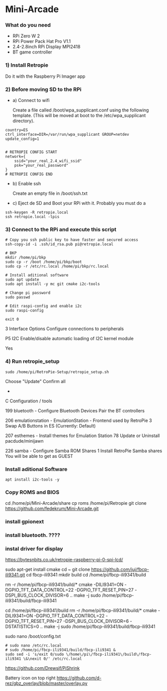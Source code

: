 # Mini-Arcade

### What do you need

- RPi Zero W 2
- RPi Power Pack Hat Pro V1.1
- 2.4-2.8inch RPi Display MPI2418
- BT game controller

### 1) Install Retropie

Do it with the Raspberry Pi Imager app

### 2) Before moving SD to the RPi

- a) Connect to wifi

  Create a file called /boot/wpa_supplicant.conf using the following template. (This will be moved at boot to the /etc/wpa_supplicant directory).

```
country=ES
ctrl_interface=DIR=/var/run/wpa_supplicant GROUP=netdev
update_config=1


# RETROPIE CONFIG START
network={
    ssid="your_real_2.4_wifi_ssid"
    psk="your_real_password"
}
# RETROPIE CONFIG END
```

- b) Enable ssh

  Create an empty file in /boot/ssh.txt

- c) Eject de SD and Boot your RPi with it.
  Probably you must do a

```
ssh-keygen -R retropie.local
ssh retropie.local -lpis
```

### 3) Connect to the RPi and execute this script

```
# Copy you ssh public key to have faster and secured access
ssh-copy-id -i .ssh/id_rsa.pub pi@retropie.local

# BKP
mkdir /home/pi/bkp
sudo cp -r /boot /home/pi/bkp/boot
sudo cp -r /etc/rc.local /home/pi/bkp/rc.local

# Install aditional software
sudo apt update
sudo apt install -y mc git cmake i2c-tools

# Change pi password
sudo passwd

# Edit raspi-config and enable i2c
sudo raspi-config

exit 0
```

3 Interface Options Configure connections to peripherals

P5 I2C Enable/disable automatic loading of I2C kernel module

Yes

### 4) Run retropie_setup

```
sudo /home/pi/RetroPie-Setup/retropie_setup.sh
```

Choose "Update"
Confirm all

-

C Configuration / tools

199 bluetooth - Configure Bluetooth Devices
Pair the BT controllers

206 emulationstation - EmulationStation - Frontend used by RetroPie
3 Swap A/B Buttons in ES (Currently: Default)

207 esthemes - Install themes for Emulation Station
78 Update or Uninstall pacdude/minijawn

226 samba - Configure Samba ROM Shares
1 Install RetroPie Samba shares
You will be able to get as GUEST

### Install aditional Software

```
apt install i2c-tools -y
```

### Copy ROMS and BIOS

cd /home/pi/Mini-Arcade/share
cp roms /home/pi/Retropie
git clone https://github.com/fedekrum/Mini-Arcade.git

### install gpionext

### install bluetooth. ????

### instal driver for display

https://bytesnbits.co.uk/retropie-raspberry-pi-0-spi-lcd/

sudo apt-get install cmake
cd ~
git clone https://github.com/juj/fbcp-ili9341.git
cd fbcp-ili9341
mkdir build
cd /home/pi/fbcp-ili9341/build

rm -r /home/pi/fbcp-ili9341/build/\*
cmake -DILI9341=ON -DGPIO_TFT_DATA_CONTROL=22 -DGPIO_TFT_RESET_PIN=27 -DSPI_BUS_CLOCK_DIVISOR=6 ..
make -j
sudo /home/pi/fbcp-ili9341/build/fbcp-ili9341

cd /home/pi/fbcp-ili9341/build
rm -r /home/pi/fbcp-ili9341/build/\*
cmake -DILI9341=ON -DGPIO_TFT_DATA_CONTROL=22 -DGPIO_TFT_RESET_PIN=27 -DSPI_BUS_CLOCK_DIVISOR=6 -DSTATISTICS=0 ..
make -j
sudo /home/pi/fbcp-ili9341/build/fbcp-ili9341

sudo nano /boot/config.txt

```
# sudo nano /etc/rc.local
# sudo /home/pi/fbcp-ili9341/build/fbcp-ili9341 &
sudo sed -i 's/exit 0/sudo \/home\/pi\/fbcp-ili9341\/build\/fbcp-ili9341 \&\nexit 0/' /etc/rc.local
```

https://github.com/Drewsif/PiShrink

Battery icon on top right
https://github.com/d-rez/gbz_overlay/blob/master/overlay.py
